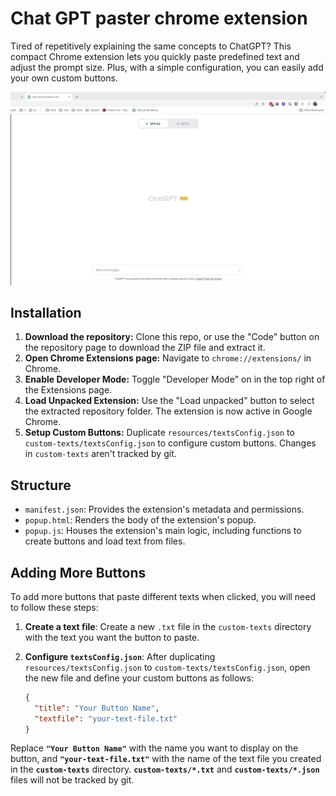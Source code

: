 # Chat GPT paster chrome extension

Tired of repetitively explaining the same concepts to ChatGPT? This compact Chrome extension lets you quickly paste predefined text and adjust the prompt size. Plus, with a simple configuration, you can easily add your own custom buttons.



<img src="assets/chat-gpt-paster-demo.gif" width="800" />



## Installation

1. **Download the repository:** Clone this repo, or use the "Code" button on the repository page to download the ZIP file and extract it.
2. **Open Chrome Extensions page:** Navigate to `chrome://extensions/` in Chrome.
3. **Enable Developer Mode:** Toggle "Developer Mode" on in the top right of the Extensions page.
4. **Load Unpacked Extension:** Use the "Load unpacked" button to select the extracted repository folder. The extension is now active in Google Chrome.
5. **Setup Custom Buttons:** Duplicate `resources/textsConfig.json` to `custom-texts/textsConfig.json` to configure custom buttons. Changes in `custom-texts` aren't tracked by git.



## Structure

- `manifest.json`: Provides the extension's metadata and permissions.
- `popup.html`: Renders the body of the extension's popup.
- `popup.js`: Houses the extension's main logic, including functions to create buttons and load text from files.

## Adding More Buttons

To add more buttons that paste different texts when clicked, you will need to follow these steps:

1. **Create a text file**: Create a new `.txt` file in the `custom-texts` directory with the text you want the button to paste.

2. **Configure `textsConfig.json`**: After duplicating `resources/textsConfig.json` to `custom-texts/textsConfig.json`, open the new file and define your custom buttons as follows:
   ```json
   {
     "title": "Your Button Name",
     "textfile": "your-text-file.txt"
   }
   ```

Replace **`"Your Button Name"`** with the name you want to display on the button, and **`"your-text-file.txt"`** with the name of the text file you created in the **`custom-texts`** directory. **`custom-texts/*.txt`** and **`custom-texts/*.json`** files will not be tracked by git.
